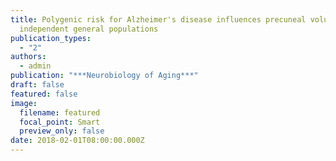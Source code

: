 ```yaml
---
title: Polygenic risk for Alzheimer's disease influences precuneal volume in two
  independent general populations
publication_types:
  - "2"
authors:
  - admin
publication: "***Neurobiology of Aging***"
draft: false
featured: false
image:
  filename: featured
  focal_point: Smart
  preview_only: false
date: 2018-02-01T08:00:00.000Z
---
```

